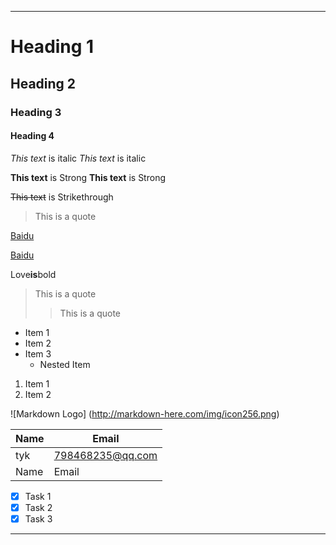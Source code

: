---
<!--Headings-->
# Heading 1
## Heading 2
### Heading 3
#### Heading 4

<!--Italics -->
*This text* is italic
_This text_ is italic

<!--Strong -->
**This text** is Strong
__This text__ is Strong

<!--Strikethrough-->
~~This text~~ is Strikethrough

<!--Blockquote-->
> This is a quote


<!--Code Blocks>


```
javascript
	fuction add(num1,num2){
	return num1+num2;}
```

<!--Links-->
[Baidu](http://www.baidu.com)

[Baidu](http://www.baidu.com
"Baidu")
<!--bolded-->
Love**is**bold
<!--Blockquote-->
> This is a quote
>> This is a quote
>> 
<!--UL-->
* Item 1
* Item 2
* Item 3
   * Nested Item
   
<!--oL-->   
1. Item 1
1. Item 2

<!--Inline Code Block>
`<p>This is a paragraph</p>`

<!--Images-->
![Markdown Logo]
(http://markdown-here.com/img/icon256.png)

<!--Github Markdown-->

<!--Tables-->
| Name    | Email            |
| ------- | ---------------- |
| tyk     | 798468235@qq.com |
| Name    | Email            |


<!--Task Lists-->
* [x] Task 1
* [x] Task 2
* [x] Task 3

<!--Horizontal Rule-->

___

